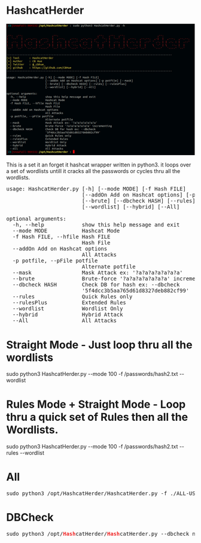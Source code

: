 # HashcatHerder

![alt text](https://github.com/CBHue/HashcatHerder/blob/master/HashcatHerder.png)

This is a set it an forget it hashcat wrapper written in python3. 
it loops over a set of wordlists untill it cracks all the passwords or cycles thru all the wordlists. 

<pre>usage: HashcatHerder.py [-h] [--mode MODE] [-f Hash FILE]
                        [--addOn Add on Hashcat options] [-p potfile] [--mask]
                        [--brute] [--dbcheck HASH] [--rules] [--rulesPlus]
                        [--wordlist] [--hybrid] [--All]

optional arguments:
  -h, --help            show this help message and exit
  --mode MODE           Hashcat Mode
  -f Hash FILE, --hfile Hash FILE
                        Hash File
  --addOn Add on Hashcat options
                        All Attacks
  -p potfile, --pFile potfile
                        Alternate potfile
  --mask                Mask Attack ex: &apos;?a?a?a?a?a?a?a&apos;
  --brute               Brute-force &apos;?a?a?a?a?a?a?a&apos; incrementing
  --dbcheck HASH        Check DB for hash ex: --dbcheck
                        &apos;5f4dcc3b5aa765d61d8327deb882cf99&apos;
  --rules               Quick Rules only
  --rulesPlus           Extended Rules
  --wordlist            Wordlist Only
  --hybrid              Hybrid Attack
  --All                 All Attacks
</pre>

# Straight Mode - Just loop thru all the wordlists
sudo python3 HashcatHerder.py --mode 100 -f /passwords/hash2.txt --wordlist

# Rules Mode + Straight Mode - Loop thru a quick set of Rules then all the Wordlists.
sudo python3 HashcatHerder.py --mode 100 -f /passwords/hash2.txt --rules --wordlist

# All
<pre>sudo python3 /opt/HashcatHerder/HashcatHerder.py -f ./ALL-USERNAMES.HASH --mode 1000 --All --addOn=&apos;-O --username&apos;</pre>

# DBCheck
<pre>sudo python3 /opt/<font color="#EF2929"><b>Hash</b></font>catHerder/<font color="#EF2929"><b>Hash</b></font>catHerder.py --dbcheck ntds.hashes</pre>

